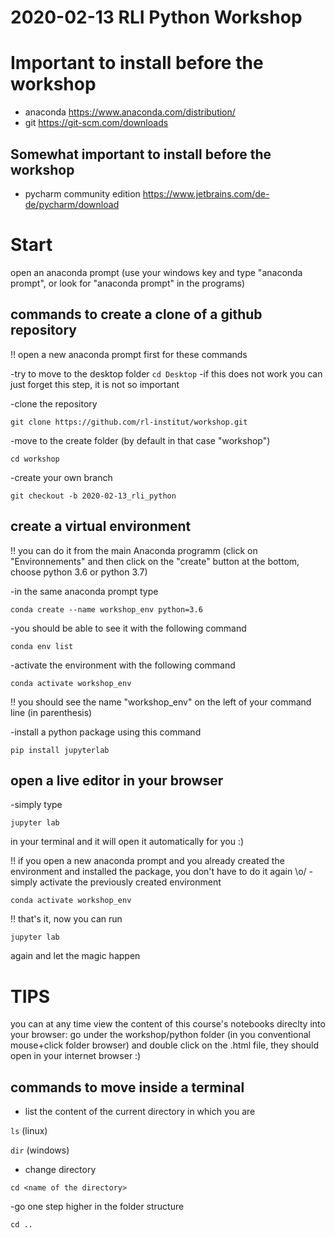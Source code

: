# 2020-02-13 RLI Python Workshop

# Important to install before the workshop
- anaconda https://www.anaconda.com/distribution/
- git https://git-scm.com/downloads
## Somewhat important to install before the workshop
- pycharm community edition https://www.jetbrains.com/de-de/pycharm/download

# Start 
open an anaconda prompt (use your windows key and type "anaconda prompt", or look for "anaconda prompt" in the programs)

## commands to create a clone of a github repository

!! open a new anaconda prompt first for these commands

-try to move to the desktop folder
`cd Desktop`
-if this does not work you can just forget this step, it is not so important

-clone the repository

`git clone https://github.com/rl-institut/workshop.git`

-move to the create folder (by default in that case "workshop")

`cd workshop`

-create your own branch

`git checkout -b 2020-02-13_rli_python`

## create a virtual environment
!! you can do it from the main Anaconda programm (click on "Environnements" and then click on the "create" button at the bottom, choose python 3.6 or python 3.7)

-in the same anaconda prompt type

`conda create --name workshop_env python=3.6`

-you should be able to see it with the following command

`conda env list`

-activate the environment with the following command

`conda activate workshop_env`

!! you should see the name "workshop_env" on the left of your command line (in parenthesis)

-install a python package using this command

`pip install jupyterlab`

## open a live editor in your browser
-simply type

`jupyter lab`

in your terminal and it will open it automatically for you :)

!! if you open a new anaconda prompt and you already created the environment and installed the package, you don't have to do it again \o/
-simply activate the previously created environment

`conda activate workshop_env`

!! that's it, now you can run

`jupyter lab`

again and let the magic happen

# TIPS

you can at any time view the content of this course's notebooks direclty into your browser: go under the workshop/python folder (in you conventional mouse+click folder browser) and double click on the .html file, they should open in your internet browser :)

## commands to move inside a terminal
- list the content of the current directory in which you are

`ls` (linux)

`dir` (windows)

- change directory

`cd <name of the directory>`

-go one step higher in the folder structure

`cd ..`
